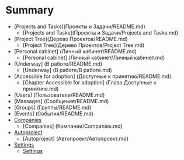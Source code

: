 # Summary

* [Projects and Tasks](Проекты и Задачи/README.md)
    * [Projects and Tasks](Проекты и Задачи/Projects and Tasks.md)
* [Project Tree](Дерево Проектов/README.md)
    * [Project Tree](Дерево Проектов/Project Tree.md)
* [Personal cabinet] (Личный кабинет/README.md)
    * [Personal cabinet] (Личный кабинет/Личный кабинет.md)
* [Underway] (В работе/README.md)
    * [Underway] (В работе/В работе.md)
* [Accessible for adoption] (Доступные к принятию/README.md)
    * [Chapter Accessible for adoption] (Глава Доступные к принятию.md)
* [Users] (Пользователи/README.md)
* [Massages] (Сообщения/README.md)
* [Groups] (Группы/README.md)
* [Events] (События/README.md)
* [Companies](Компании/README.md)
    * [Companies] (Компании/Companies.md)
* [Autoproject](Автопроект/README.md)
    * [Autoproject] (Автопроект/Автопроект.md)
* [Settings](Настройки/README.md)
    * [Settings](Настройки/Settings.md)